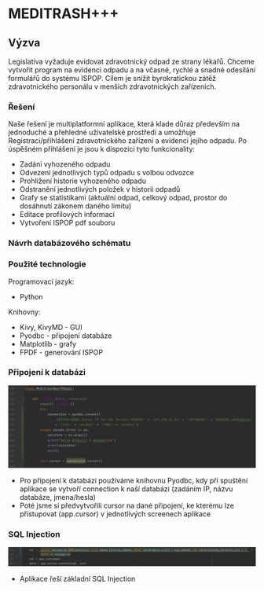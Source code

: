 # MEDITRASH+++

## Výzva

Legislativa vyžaduje evidovat zdravotnický odpad ze strany lékařů.
Chceme vytvořit program na evidenci odpadu a na včasné, rychlé a snadné odesílání formulářů do systému  ISPOP. Cílem je snížit byrokratickou zátěž zdravotnického personálu v menších zdravotnických zařízeních. 

### Řešení

Naše řešení je multiplatformní aplikace, která klade důraz především na jednoduché a přehledné uživatelské prostředí a umožňuje Registraci/přihlášení zdravotnického zařízení a evidenci jejího odpadu. Po úspěšném přihlášení je jsou k dispozici tyto funkcionality:
- Zadání vyhozeného odpadu
- Odvezení jednotlivých typů odpadu s volbou odvozce
- Prohlížení historie vyhozeného odpadu
- Odstranění jednotlivých položek v historii odpadů
- Grafy se statistikami (aktuální odpad, celkový odpad, prostor do dosáhnutí zákonem daného limitu)
- Editace profilových informací
- Vytvoření ISPOP pdf souboru

### Návrh databázového schématu 

### Použité technologie

Programovací jazyk:

- Python

Knihovny:

 - Kivy, KivyMD - GUI
 - Pyodbc - připojení databáze
 - Matplotlib - grafy
 - FPDF - generování ISPOP

### Připojení k databázi

![image](https://github.com/JanPodavka/MediTrashplus/blob/main/Dokumentace/connection_to_DBS.png)

- Pro připojení k databázi používáme knihovnu Pyodbc, kdy při spuštění aplikace se vytvoří connection k naší databázi (zadáním IP, názvu databáze, jmena/hesla)
- Poté jsme si předvytvořili cursor na dané připojení, ke kterému lze přistupovat (app.cursor) v jednotlivých screenech aplikace

### SQL Injection

![image](https://github.com/JanPodavka/MediTrashplus/blob/main/Dokumentace/protect_SQL_INJECTION.png)

- Aplikace řeší základní SQL Injection
